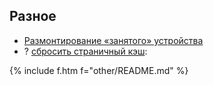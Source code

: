 ## Разное

- [Размонтирование «занятого» устройства](https://p0vidl0.info/razmontirovanie-zanyatogo-ustrojstva.html)
- <span class="r">?</span> [сбросить страничный кэш](https://losst.ru/kak-osvobodit-pamyat-linux):

{% include f.htm f="other/README.md" %}
